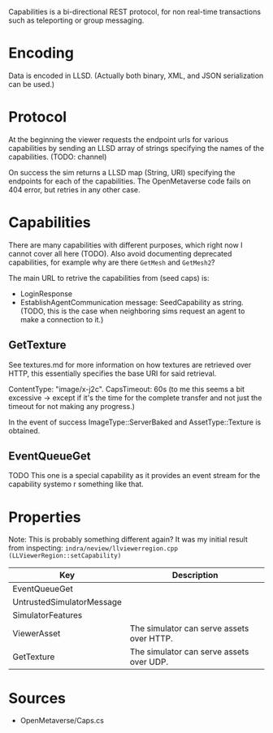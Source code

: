 Capabilities is a bi-directional REST protocol, for non real-time transactions such as teleporting or group messaging.

# Encoding
Data is encoded in LLSD. (Actually both binary, XML, and JSON serialization can be used.)

# Protocol
At the beginning the viewer requests the endpoint urls for various capabilities by sending an LLSD array of strings specifying the names of the capabilities. (TODO: channel)

On success the sim returns a LLSD map (String, URI) specifying the endpoints for each of the capabilities. The OpenMetaverse code fails on 404 error, but retries in any other case.

# Capabilities
There are many capabilities with different purposes, which right now I cannot cover all here (TODO). Also avoid documenting deprecated capabilities, for example why are there `GetMesh` and `GetMesh2`?

The main URL to retrive the capabilities from (seed caps) is:
- LoginResponse
- EstablishAgentCommunication message: SeedCapability as string. (TODO, this is the case when neighboring sims request an agent to make a connection to it.)

## GetTexture
See textures.md for more information on how textures are retrieved over HTTP, this essentially specifies the base URI for said retrieval.

ContentType: "image/x-j2c".
CapsTimeout: 60s (to me this seems a bit excessive → except if it's the time for the complete transfer and not just the timeout for not making any progress.)

In the event of success ImageType::ServerBaked and AssetType::Texture is obtained.

## EventQueueGet
TODO
This one is a special capability as it provides an event stream for the capability systemo r something like that.

# Properties

Note: This is probably something different again?
It was my initial result from inspecting:
`indra/neview/llviewerregion.cpp (LLViewerRegion::setCapability)`

| Key                       | Description |
| ------------------------- | ----------- |
| EventQueueGet             | |
| UntrustedSimulatorMessage | |
| SimulatorFeatures         | |
| ViewerAsset               | The simulator can serve assets over HTTP. |
| GetTexture                | The simulator can serve assets over UDP.  |

# Sources
- OpenMetaverse/Caps.cs
